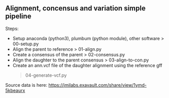 ## Alignment, concensus and variation simple pipeline
Steps:
* Setup anaconda (python3), plumbum (python module), other software > 00-setup.py
* Align the parent to reference > 01-align.py
* Create a consensus of the parent > 02-consensus.py
* Align the daughter to the parent consensus > 03-align-to-con.py
* Create an ann.vcf file of the daughter alignment using the reference gff
    > 04-generate-vcf.py

Source data is here:
https://jmilabs.exavault.com/share/view/1ymd-5kbeaurx
